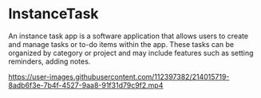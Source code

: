 # InstanceTask
An instance task app is a software application that allows users to create and manage tasks or to-do items within the app. These tasks can be organized by category or project and may include features such as setting reminders, adding notes.



https://user-images.githubusercontent.com/112397382/214015719-8adb6f3e-7b4f-4527-9aa8-91f31d79c9f2.mp4






